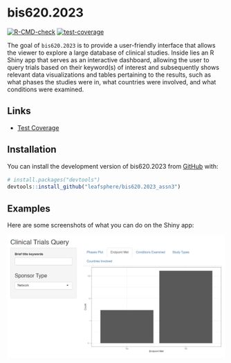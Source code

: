 
<!-- README.md is generated from README.Rmd. Please edit that file -->

# bis620.2023

<!-- badges: start -->

[![R-CMD-check](https://github.com/leafsphere/bis620.2023_assn3/actions/workflows/R-CMD-check.yaml/badge.svg)](https://github.com/leafsphere/bis620.2023_assn3/actions/workflows/R-CMD-check.yaml)
[![test-coverage](https://github.com/leafsphere/bis620.2023_assn3/actions/workflows/test-coverage.yaml/badge.svg)](https://github.com/leafsphere/bis620.2023_assn3/actions/workflows/test-coverage.yaml)
<!-- badges: end -->

The goal of `bis620.2023` is to provide a user-friendly interface that
allows the viewer to explore a large database of clinical studies.
Inside lies an R Shiny app that serves as an interactive dashboard,
allowing the user to query trials based on their keyword(s) of interest
and subsequently shows relevant data visualizations and tables
pertaining to the results, such as what phases the studies were in, what
countries were involved, and what conditions were examined.

## Links

- [Test
  Coverage](https://github.com/leafsphere/bis620.2023_assn3/actions/workflows/test-coverage.yaml)

## Installation

You can install the development version of bis620.2023 from
[GitHub](https://github.com/) with:

``` r
# install.packages("devtools")
devtools::install_github("leafsphere/bis620.2023_assn3")
```

## Examples

Here are some screenshots of what you can do on the Shiny app:

![](man/figures/endpoint_graph.png)  
